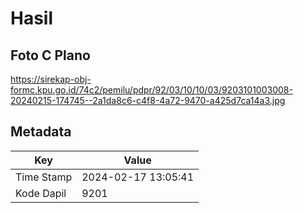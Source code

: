 # Hasil

## Foto C Plano

https://sirekap-obj-formc.kpu.go.id/74c2/pemilu/pdpr/92/03/10/10/03/9203101003008-20240215-174745--2a1da8c6-c4f8-4a72-9470-a425d7ca14a3.jpg


## Metadata

| Key        | Value               |
| ---------- | ------------------- |
| Time Stamp | 2024-02-17 13:05:41 |
| Kode Dapil | 9201                |



